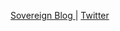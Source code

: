 
[Sovereign Blog ](ofvcbb3pslhsqjcnkhfsm7eqfpjaopg7g26yognp6eegkk6wt3kam7qd.onion/) | [Twitter](https://twitter.com/flock_peter)
